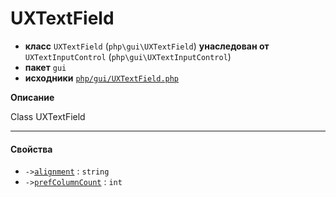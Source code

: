 # UXTextField

- **класс** `UXTextField` (`php\gui\UXTextField`) **унаследован от** `UXTextInputControl` (`php\gui\UXTextInputControl`)
- **пакет** `gui`
- **исходники** [`php/gui/UXTextField.php`](./src/main/resources/JPHP-INF/sdk/php/gui/UXTextField.php)

**Описание**

Class UXTextField

---

#### Свойства

- `->`[`alignment`](#prop-alignment) : `string`
- `->`[`prefColumnCount`](#prop-prefcolumncount) : `int`